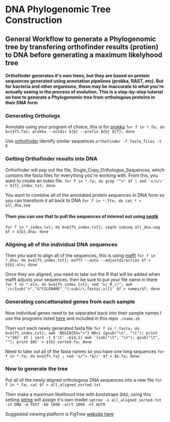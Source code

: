 # DNA Phylogenomic Tree Construction
## General Workflow to generate a Phylogenomic tree by transfering orthofinder results (protien) to DNA before generating a maximum likelyhood tree
#### Orthofinder generates it's own trees, but they are based on protein sequences generated using annotation pipelines (prokka, RAST, etc). But for bacteria and other organisms, these may be inaccurate to what you're actually seeing in the process of evolution. This is a step-by-step tutorial on how to generate a Phylogenomic tree from orthologous proteins in their DNA form

### Generating Orthologs 
Annotate using your program of choice, this is for [prokka](https://github.com/tseemann/prokka)
`for f in *.fa; do b={$f%.fa}; prokka --outdir ${b} --prefix ${b} ${f}; done`

Use [orthofinder](https://github.com/davidemms/OrthoFinder) identify similar sequences
`orthofinder -f fasta_files -t 8`

### Getting Orthofinder results into DNA
Orthofinder will pop out the file, Single_Copy_Orthologue_Sequences, which contains the fasta files for everything you're working with. From this, you want to create an index file.
`for f in *.fa; do grep "^>" $f | sed 's/>//' > ${f}_index.txt; done`

You want to combine all of the annotated protein sequences in DNA form so you can transform it all back to DNA
`for f in *.ffn; do cat * > all_dna.seq`

#### Then you can use that to pull the sequences of interest out using [seqtk](https://github.com/lh3/seqtk)  
`for f in *_index.txt; do b=${f%_index.txt}; seqtk subseq all_dna.seq $f > ${b}.dna; done`

### Aligning all of the individual DNA sequences 
Then you want to align all of the sequences, this is using [mafft](https://mafft.cbrc.jp/alignment/software/)
`for f in *.dna; do b=${f%_index.txt}; mafft --auto --adjustdirection $f > ${b}.aln; done`

Once they are aligned, you need to take out the _R_ that will be added when mafft adjusts your sequences, then be sure to put your file name in there
`for f in *.aln; do b=${f%_index.txt}; sed "s/_R_//"; awk '/>/{sub(">","&"FILENAME"_");sub(/\.fasta/,x)}1' $f > names/$f; done`

### Generating concattonated genes from each sample
Now individual genes need to be separated back into their sample names I use the programs listed [here](https://bioinformatics.stackexchange.com/questions/2649/how-to-convert-fasta-file-to-tab-delimited-file/2658) and included in this repo
`./name.sh`

Then sort each newly generated fasta file
`for f in *.fasta; do b=${f%_index.txt}; awk 'BEGIN{RS=">"} NR>1 {gsub("\n", "\t"); print ">"$0}' $f | sort -t $'\t' -k1d,1| awk '{sub("\t", "\n"); gsub("\t", ""); print $0}' > ${b}_sorted.fa; done`

Need to take out all of the fasta names so you have one long sequences
`for f in *.fa; do b=${f%.fa} ; sed 's/^>.*$//' $f > $b.fa; done`

### Now to generate the tree
Put all of the newly aligned orthologous DNA sequences into a new file
`for f in *.fa; cat $f > all_aligned_sorted.txt`

Then make a maximum likelihood tree with bootstraps (bb); using this setting [iqtree](https://github.com/Cibiv/IQ-TREE) will assign it's own model
`iqtree -s all_aligned_sorted.txt -st DNA -m TEST -bb 1000 -alrt 1000 -nt AUTO`

Suggested viewing platform is FigTree [website here](http://tree.bio.ed.ac.uk/software/figtree/)

